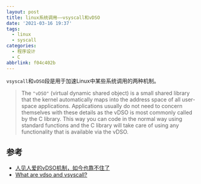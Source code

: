 ```yaml
---
layout: post
title: linux系统调用——vsyscall和vDSO
date: '2021-03-16 19:37'
tags:
  - linux
  - syscall
categories:
  - 程序设计
  - C
abbrlink: f04c402b
---
```


`vsyscall`和`vDSO`段是用于加速Linux中某些系统调用的两种机制。

> The `"vDSO"` (virtual dynamic shared object) is a small shared library
that the kernel automatically maps into the address space of all user-space applications.  Applications usually do not need to concern themselves with these details as the vDSO is most commonly called by the C library.  This way you can code in the normal way using standard functions and the C library will take care of using any functionality that is available via the vDSO.

<!--more-->


## 参考

- [人见人爱的vDSO机制，如今也靠不住了](https://cloud.tencent.com/developer/article/1073909)
- [What are vdso and vsyscall?](https://stackoverflow.com/questions/19938324/what-are-vdso-and-vsyscall)
